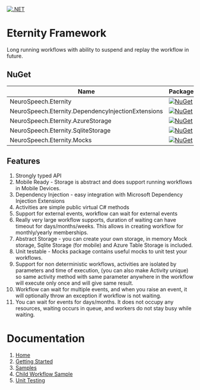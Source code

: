 [![.NET](https://github.com/neurospeech/eternitiy/actions/workflows/dotnet.yml/badge.svg)](https://github.com/neurospeech/eternitiy/actions/workflows/dotnet.yml)

# Eternity Framework

Long running workflows with ability to suspend and replay the workflow in future.

## NuGet
| Name                                               | Package                                                                                                                                                        |
|----------------------------------------------------|----------------------------------------------------------------------------------------------------------------------------------------------------------------|
| NeuroSpeech.Eternity                               | [![NuGet](https://img.shields.io/nuget/v/NeuroSpeech.Eternity.svg?label=NuGet)](https://www.nuget.org/packages/NeuroSpeech.Eternity)                           |
| NeuroSpeech.Eternity.DependencyInjectionExtensions | [![NuGet](https://img.shields.io/nuget/v/NeuroSpeech.Eternity.DependencyInjectionExtensions.svg?label=NuGet)](https://www.nuget.org/packages/NeuroSpeech.Eternity.DependencyInjectionExtensions) |
| NeuroSpeech.Eternity.AzureStorage                  | [![NuGet](https://img.shields.io/nuget/v/NeuroSpeech.Eternity.AzureStorage.svg?label=NuGet)](https://www.nuget.org/packages/NeuroSpeech.Eternity.AzureStorage) |
| NeuroSpeech.Eternity.SqliteStorage                 | [![NuGet](https://img.shields.io/nuget/v/NeuroSpeech.Eternity.SqliteStorage.svg?label=NuGet)](https://www.nuget.org/packages/NeuroSpeech.Eternity.SqliteStorage) |
| NeuroSpeech.Eternity.Mocks                         | [![NuGet](https://img.shields.io/nuget/v/NeuroSpeech.Eternity.Mocks.svg?label=NuGet)](https://www.nuget.org/packages/NeuroSpeech.Eternity.Mocks)               |


## Features
1. Strongly typed API
2. Mobile Ready - Storage is abstract and does support running workflows in Mobile Devices.
3. Dependency Injection - easy integration with Microsoft Dependency Injection Extensions
4. Activities are simple public virtual C# methods
5. Support for external events, workflow can wait for external events
6. Really very large workflow supports, duration of waiting can have timeout for days/months/weeks. This allows in creating workflow for monthly/yearly memberships.
7. Abstract Storage - you can create your own storage, in memory Mock storage, Sqlite Storage (for mobile) and Azure Table Storage is included.
8. Unit testable - Mocks package contains useful mocks to unit test your workflows.
9. Support for non deterministic workflows, activities are isolated by parameters and time of execution, (you can also make Activity unique) so same activity method with same parameter anywhere in the workflow will execute only once and will give same result.
10. Workflow can wait for multiple events, and when you raise an event, it will optionally throw an exception if workflow is not waiting.
11. You can wait for events for days/months. It does not occupy any resources, waiting occurs in queue, and workers do not stay busy while waiting.

# Documentation
1. [Home](https://github.com/neurospeech/eternity/wiki)
2. [Getting Started](https://github.com/neurospeech/eternity/wiki/Getting-Started)
3. [Samples](https://github.com/neurospeech/eternity/wiki/Samples)
4. [Child Workflow Sample](https://github.com/neurospeech/eternity/wiki/Sample-Child-Workflows)
5. [Unit Testing](https://github.com/neurospeech/eternity/wiki/Unit-Testing)